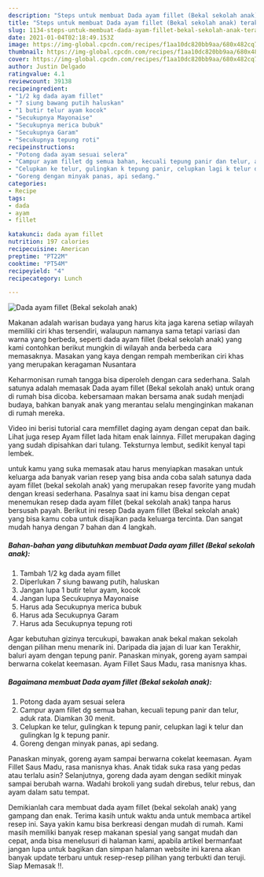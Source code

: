 ```yaml
---
description: "Steps untuk membuat Dada ayam fillet (Bekal sekolah anak) teraktual"
title: "Steps untuk membuat Dada ayam fillet (Bekal sekolah anak) teraktual"
slug: 1134-steps-untuk-membuat-dada-ayam-fillet-bekal-sekolah-anak-teraktual
date: 2021-01-04T02:18:49.153Z
image: https://img-global.cpcdn.com/recipes/f1aa10dc820bb9aa/680x482cq70/dada-ayam-fillet-bekal-sekolah-anak-foto-resep-utama.jpg
thumbnail: https://img-global.cpcdn.com/recipes/f1aa10dc820bb9aa/680x482cq70/dada-ayam-fillet-bekal-sekolah-anak-foto-resep-utama.jpg
cover: https://img-global.cpcdn.com/recipes/f1aa10dc820bb9aa/680x482cq70/dada-ayam-fillet-bekal-sekolah-anak-foto-resep-utama.jpg
author: Justin Delgado
ratingvalue: 4.1
reviewcount: 39138
recipeingredient:
- "1/2 kg dada ayam fillet"
- "7 siung bawang putih haluskan"
- "1 butir telur ayam kocok"
- "Secukupnya Mayonaise"
- "Secukupnya merica bubuk"
- "Secukupnya Garam"
- "Secukupnya tepung roti"
recipeinstructions:
- "Potong dada ayam sesuai selera"
- "Campur ayam fillet dg semua bahan, kecuali tepung panir dan telur, aduk rata. Diamkan 30 menit."
- "Celupkan ke telur, gulingkan k tepung panir, celupkan lagi k telur dan gulingkan lg k tepung panir."
- "Goreng dengan minyak panas, api sedang."
categories:
- Recipe
tags:
- dada
- ayam
- fillet

katakunci: dada ayam fillet 
nutrition: 197 calories
recipecuisine: American
preptime: "PT22M"
cooktime: "PT54M"
recipeyield: "4"
recipecategory: Lunch

---
```



![Dada ayam fillet (Bekal sekolah anak)](https://img-global.cpcdn.com/recipes/f1aa10dc820bb9aa/680x482cq70/dada-ayam-fillet-bekal-sekolah-anak-foto-resep-utama.jpg)

Makanan adalah warisan budaya yang harus kita jaga karena setiap wilayah memiliki ciri khas tersendiri, walaupun namanya sama tetapi variasi dan warna yang berbeda, seperti dada ayam fillet (bekal sekolah anak) yang kami contohkan berikut mungkin di wilayah anda berbeda cara memasaknya. Masakan yang kaya dengan rempah memberikan ciri khas yang merupakan keragaman Nusantara

Keharmonisan rumah tangga bisa diperoleh dengan cara sederhana. Salah satunya adalah memasak Dada ayam fillet (Bekal sekolah anak) untuk orang di rumah bisa dicoba. kebersamaan makan bersama anak sudah menjadi budaya, bahkan banyak anak yang merantau selalu menginginkan makanan di rumah mereka.

Video ini berisi tutorial cara memfillet daging ayam dengan cepat dan baik. Lihat juga resep Ayam fillet lada hitam enak lainnya. Fillet merupakan daging yang sudah dipisahkan dari tulang. Teksturnya lembut, sedikit kenyal tapi lembek.

untuk kamu yang suka memasak atau harus menyiapkan masakan untuk keluarga ada banyak varian resep yang bisa anda coba salah satunya dada ayam fillet (bekal sekolah anak) yang merupakan resep favorite yang mudah dengan kreasi sederhana. Pasalnya saat ini kamu bisa dengan cepat menemukan resep dada ayam fillet (bekal sekolah anak) tanpa harus bersusah payah.
Berikut ini resep Dada ayam fillet (Bekal sekolah anak) yang bisa kamu coba untuk disajikan pada keluarga tercinta. Dan sangat mudah hanya dengan 7 bahan dan 4 langkah.


<!--inarticleads1-->

##### Bahan-bahan yang dibutuhkan membuat Dada ayam fillet (Bekal sekolah anak):

1. Tambah 1/2 kg dada ayam fillet
1. Diperlukan 7 siung bawang putih, haluskan
1. Jangan lupa 1 butir telur ayam, kocok
1. Jangan lupa Secukupnya Mayonaise
1. Harus ada Secukupnya merica bubuk
1. Harus ada Secukupnya Garam
1. Harus ada Secukupnya tepung roti


Agar kebutuhan gizinya tercukupi, bawakan anak bekal makan sekolah dengan pilihan menu menarik ini. Daripada dia jajan di luar kan Terakhir, baluri ayam dengan tepung panir. Panaskan minyak, goreng ayam sampai berwarna cokelat keemasan. Ayam Fillet Saus Madu, rasa manisnya khas. 

<!--inarticleads2-->

##### Bagaimana membuat  Dada ayam fillet (Bekal sekolah anak):

1. Potong dada ayam sesuai selera
1. Campur ayam fillet dg semua bahan, kecuali tepung panir dan telur, aduk rata. Diamkan 30 menit.
1. Celupkan ke telur, gulingkan k tepung panir, celupkan lagi k telur dan gulingkan lg k tepung panir.
1. Goreng dengan minyak panas, api sedang.


Panaskan minyak, goreng ayam sampai berwarna cokelat keemasan. Ayam Fillet Saus Madu, rasa manisnya khas. Anak tidak suka rasa yang pedas atau terlalu asin? Selanjutnya, goreng dada ayam dengan sedikit minyak sampai berubah warna. Wadahi brokoli yang sudah direbus, telur rebus, dan ayam dalam satu tempat. 

Demikianlah cara membuat dada ayam fillet (bekal sekolah anak) yang gampang dan enak. Terima kasih untuk waktu anda untuk membaca artikel resep ini. Saya yakin kamu bisa berkreasi dengan mudah di rumah. Kami masih memiliki banyak resep makanan spesial yang sangat mudah dan cepat, anda bisa menelusuri di halaman kami, apabila artikel bermanfaat jangan lupa untuk bagikan dan simpan halaman website ini karena akan banyak update terbaru untuk resep-resep pilihan yang terbukti dan teruji. Siap Memasak !!. 
